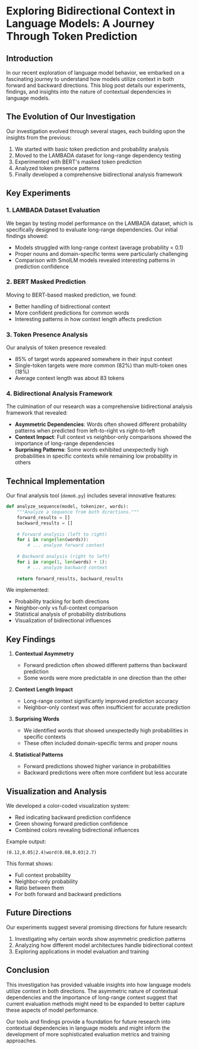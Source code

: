 # Exploring Bidirectional Context in Language Models: A Journey Through Token Prediction

## Introduction

In our recent exploration of language model behavior, we embarked on a fascinating journey to understand how models utilize context in both forward and backward directions. This blog post details our experiments, findings, and insights into the nature of contextual dependencies in language models.

## The Evolution of Our Investigation

Our investigation evolved through several stages, each building upon the insights from the previous:

1. We started with basic token prediction and probability analysis
2. Moved to the LAMBADA dataset for long-range dependency testing
3. Experimented with BERT's masked token prediction
4. Analyzed token presence patterns
5. Finally developed a comprehensive bidirectional analysis framework

## Key Experiments

### 1. LAMBADA Dataset Evaluation

We began by testing model performance on the LAMBADA dataset, which is specifically designed to evaluate long-range dependencies. Our initial findings showed:

- Models struggled with long-range context (average probability < 0.1)
- Proper nouns and domain-specific terms were particularly challenging
- Comparison with SmolLM models revealed interesting patterns in prediction confidence

### 2. BERT Masked Prediction

Moving to BERT-based masked prediction, we found:

- Better handling of bidirectional context
- More confident predictions for common words
- Interesting patterns in how context length affects prediction

### 3. Token Presence Analysis

Our analysis of token presence revealed:

- 85% of target words appeared somewhere in their input context
- Single-token targets were more common (82%) than multi-token ones (18%)
- Average context length was about 83 tokens

### 4. Bidirectional Analysis Framework

The culmination of our research was a comprehensive bidirectional analysis framework that revealed:

- **Asymmetric Dependencies**: Words often showed different probability patterns when predicted from left-to-right vs right-to-left
- **Context Impact**: Full context vs neighbor-only comparisons showed the importance of long-range dependencies
- **Surprising Patterns**: Some words exhibited unexpectedly high probabilities in specific contexts while remaining low probability in others

## Technical Implementation

Our final analysis tool (`demo6.py`) includes several innovative features:

```python
def analyze_sequence(model, tokenizer, words):
    """Analyze a sequence from both directions."""
    forward_results = []
    backward_results = []
    
    # Forward analysis (left to right)
    for i in range(len(words)):
        # ... analyze forward context
        
    # Backward analysis (right to left)
    for i in range(1, len(words) + 1):
        # ... analyze backward context
        
    return forward_results, backward_results
```

We implemented:
- Probability tracking for both directions
- Neighbor-only vs full-context comparison
- Statistical analysis of probability distributions
- Visualization of bidirectional influences

## Key Findings

1. **Contextual Asymmetry**
   - Forward prediction often showed different patterns than backward prediction
   - Some words were more predictable in one direction than the other

2. **Context Length Impact**
   - Long-range context significantly improved prediction accuracy
   - Neighbor-only context was often insufficient for accurate prediction

3. **Surprising Words**
   - We identified words that showed unexpectedly high probabilities in specific contexts
   - These often included domain-specific terms and proper nouns

4. **Statistical Patterns**
   - Forward predictions showed higher variance in probabilities
   - Backward predictions were often more confident but less accurate

## Visualization and Analysis

We developed a color-coded visualization system:
- Red indicating backward prediction confidence
- Green showing forward prediction confidence
- Combined colors revealing bidirectional influences

Example output:
```
(0.12,0.05|2.4)word(0.08,0.03|2.7)
```
This format shows:
- Full context probability
- Neighbor-only probability
- Ratio between them
- For both forward and backward predictions

## Future Directions

Our experiments suggest several promising directions for future research:

1. Investigating why certain words show asymmetric prediction patterns
2. Analyzing how different model architectures handle bidirectional context
3. Exploring applications in model evaluation and training

## Conclusion

This investigation has provided valuable insights into how language models utilize context in both directions. The asymmetric nature of contextual dependencies and the importance of long-range context suggest that current evaluation methods might need to be expanded to better capture these aspects of model performance.

Our tools and findings provide a foundation for future research into contextual dependencies in language models and might inform the development of more sophisticated evaluation metrics and training approaches. 